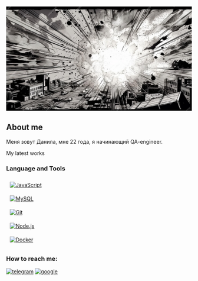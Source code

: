 ![Header](https://github.com/sadk1ng/sadk1ng/blob/main/assets/header.jpg) 

## About me
Меня зовут Данила, мне 22 года, я начинающий QA-engineer.

My latest works

### Language and Tools
<a href="https://www.javascript.com/" target="_blank"><img style="margin: 10px" src="https://profilinator.rishav.dev/skills-assets/javascript-original.svg" alt="JavaScript" height="50" /></a>  
<a href="https://www.mysql.com/" target="_blank"><img style="margin: 10px" src="https://profilinator.rishav.dev/skills-assets/mysql-original-wordmark.svg" alt="MySQL" height="50" /></a>  
<a href="https://github.com/" target="_blank"><img style="margin: 10px" src="https://profilinator.rishav.dev/skills-assets/git-scm-icon.svg" alt="Git" height="50" /></a>  
<a href="https://nodejs.org/" target="_blank"><img style="margin: 10px" src="https://profilinator.rishav.dev/skills-assets/nodejs-original-wordmark.svg" alt="Node.js" height="50" /></a>  
<a href="https://www.docker.com/" target="_blank"><img style="margin: 10px" src="https://profilinator.rishav.dev/skills-assets/docker-original-wordmark.svg" alt="Docker" height="50" /></a>  


### How to reach me: 
[<img src='https://cdn.jsdelivr.net/npm/simple-icons@3.0.1/icons/telegram.svg' alt='telegram' height='40'>](https://t.me/Mmndanon)  [<img src='https://cdn.jsdelivr.net/npm/simple-icons@3.0.1/icons/google.svg' alt='google' height='40'>](https://mail.google.com/mail/u/0/#inbox)  

